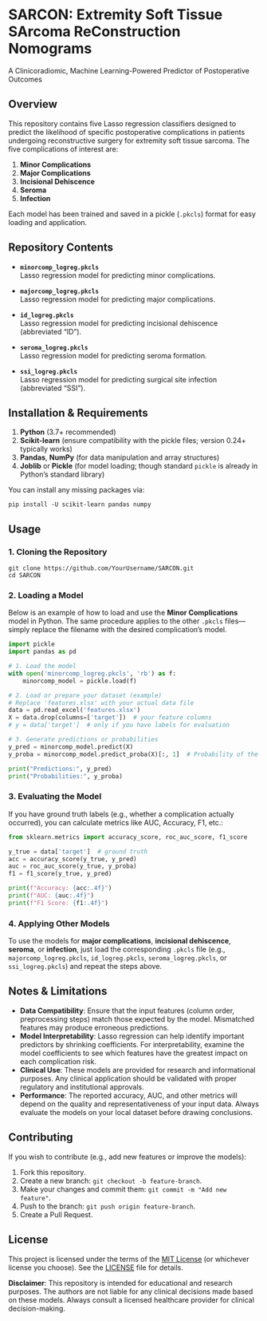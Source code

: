 # SARCON: Extremity Soft Tissue SArcoma ReConstruction Nomograms

A Clinicoradiomic, Machine Learning-Powered Predictor of Postoperative Outcomes

## Overview

This repository contains five Lasso regression classifiers designed to predict the likelihood of specific postoperative complications in patients undergoing reconstructive surgery for extremity soft tissue sarcoma. The five complications of interest are:

1. **Minor Complications**  
2. **Major Complications**  
3. **Incisional Dehiscence**  
4. **Seroma**  
5. **Infection**

Each model has been trained and saved in a pickle (`.pkcls`) format for easy loading and application.

## Repository Contents

- **`minorcomp_logreg.pkcls`**  
  Lasso regression model for predicting minor complications.

- **`majorcomp_logreg.pkcls`**  
  Lasso regression model for predicting major complications.

- **`id_logreg.pkcls`**  
  Lasso regression model for predicting incisional dehiscence (abbreviated “ID”).

- **`seroma_logreg.pkcls`**  
  Lasso regression model for predicting seroma formation.

- **`ssi_logreg.pkcls`**  
  Lasso regression model for predicting surgical site infection (abbreviated “SSI”).

## Installation & Requirements

1. **Python** (3.7+ recommended)  
2. **Scikit-learn** (ensure compatibility with the pickle files; version 0.24+ typically works)  
3. **Pandas**, **NumPy** (for data manipulation and array structures)  
4. **Joblib** or **Pickle** (for model loading; though standard `pickle` is already in Python’s standard library)

You can install any missing packages via:
```
pip install -U scikit-learn pandas numpy
```

## Usage

### 1. Cloning the Repository

```
git clone https://github.com/YourUsername/SARCON.git
cd SARCON
```

### 2. Loading a Model

Below is an example of how to load and use the **Minor Complications** model in Python. The same procedure applies to the other `.pkcls` files—simply replace the filename with the desired complication’s model.

```python
import pickle
import pandas as pd

# 1. Load the model
with open('minorcomp_logreg.pkcls', 'rb') as f:
    minorcomp_model = pickle.load(f)

# 2. Load or prepare your dataset (example)
# Replace 'features.xlsx' with your actual data file
data = pd.read_excel('features.xlsx')
X = data.drop(columns=['target'])  # your feature columns
# y = data['target']  # only if you have labels for evaluation

# 3. Generate predictions or probabilities
y_pred = minorcomp_model.predict(X)
y_proba = minorcomp_model.predict_proba(X)[:, 1]  # Probability of the positive class

print("Predictions:", y_pred)
print("Probabilities:", y_proba)
```

### 3. Evaluating the Model

If you have ground truth labels (e.g., whether a complication actually occurred), you can calculate metrics like AUC, Accuracy, F1, etc.:

```python
from sklearn.metrics import accuracy_score, roc_auc_score, f1_score

y_true = data['target']  # ground truth
acc = accuracy_score(y_true, y_pred)
auc = roc_auc_score(y_true, y_proba)
f1 = f1_score(y_true, y_pred)

print(f"Accuracy: {acc:.4f}")
print(f"AUC: {auc:.4f}")
print(f"F1 Score: {f1:.4f}")
```

### 4. Applying Other Models

To use the models for **major complications**, **incisional dehiscence**, **seroma**, or **infection**, just load the corresponding `.pkcls` file (e.g., `majorcomp_logreg.pkcls`, `id_logreg.pkcls`, `seroma_logreg.pkcls`, or `ssi_logreg.pkcls`) and repeat the steps above.

## Notes & Limitations

- **Data Compatibility**: Ensure that the input features (column order, preprocessing steps) match those expected by the model. Mismatched features may produce erroneous predictions.
- **Model Interpretability**: Lasso regression can help identify important predictors by shrinking coefficients. For interpretability, examine the model coefficients to see which features have the greatest impact on each complication risk.
- **Clinical Use**: These models are provided for research and informational purposes. Any clinical application should be validated with proper regulatory and institutional approvals.
- **Performance**: The reported accuracy, AUC, and other metrics will depend on the quality and representativeness of your input data. Always evaluate the models on your local dataset before drawing conclusions.

## Contributing

If you wish to contribute (e.g., add new features or improve the models):

1. Fork this repository.
2. Create a new branch: `git checkout -b feature-branch`.
3. Make your changes and commit them: `git commit -m "Add new feature"`.
4. Push to the branch: `git push origin feature-branch`.
5. Create a Pull Request.

## License

This project is licensed under the terms of the [MIT License](LICENSE) (or whichever license you choose). See the [LICENSE](LICENSE) file for details.

**Disclaimer**: This repository is intended for educational and research purposes. The authors are not liable for any clinical decisions made based on these models. Always consult a licensed healthcare provider for clinical decision-making.
